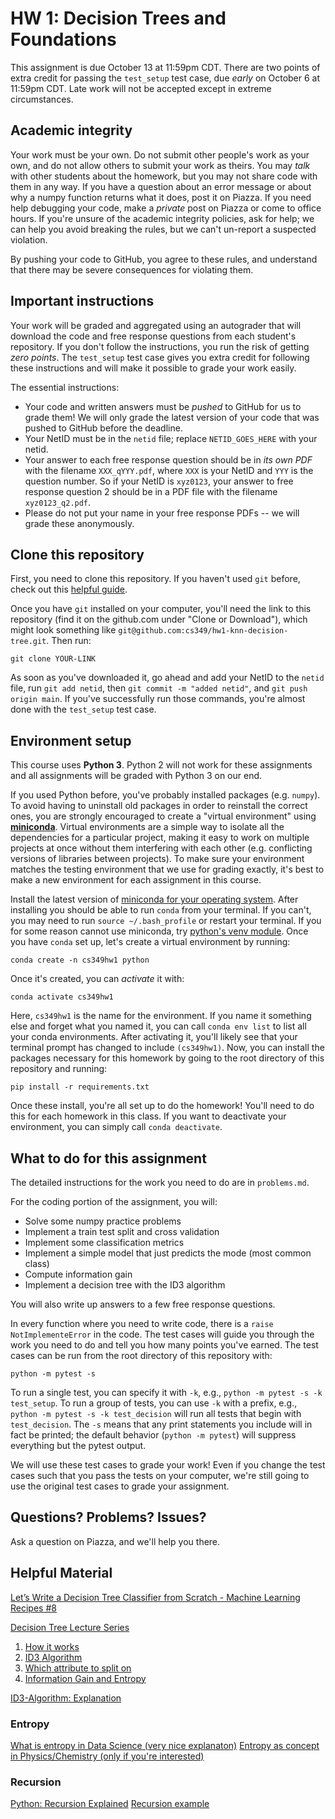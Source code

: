 # HW 1: Decision Trees and Foundations

This assignment is due October 13 at 11:59pm CDT. There are two points of extra
credit for passing the `test_setup` test case, due *early* on October 6 at
11:59pm CDT. Late work will not be accepted except in extreme circumstances.

## Academic integrity

Your work must be your own. Do not submit other people's work as your own, and
do not allow others to submit your work as theirs. You may *talk* with other
students about the homework, but you may not share code with them in any way.
If you have a question about an error message or about why a numpy function
returns what it does, post it on Piazza. If you need help debugging your code,
make a *private* post on Piazza or come to office hours. If you're unsure of
the academic integrity policies, ask for help; we can help you avoid breaking
the rules, but we can't un-report a suspected violation.

By pushing your code to GitHub, you agree to these rules, and understand that
there may be severe consequences for violating them. 

## Important instructions
Your work will be graded and aggregated using an autograder that will download
the code and free response questions from each student's repository. If you
don't follow the instructions, you run the risk of getting *zero points*. The
`test_setup` test case gives you extra credit for following these instructions 
and will make it possible to grade your work easily.

The essential instructions:
- Your code and written answers must be *pushed* to GitHub for us to grade them!
  We will only grade the latest version of your code that was pushed to GitHub
  before the deadline.
- Your NetID must be in the `netid` file; replace `NETID_GOES_HERE` with your
  netid.
- Your answer to each free response question should be in *its own PDF* with
  the filename `XXX_qYYY.pdf`, where `XXX` is your NetID and `YYY` is the question
  number. So if your NetID is `xyz0123`, your answer to free response question 2
  should be in a PDF file with the filename `xyz0123_q2.pdf`.
- Please do not put your name in your free response PDFs -- we will grade these
  anonymously. 

## Clone this repository

First, you need to clone this repository. If you haven't used `git` before,
check out this [helpful guide](https://guides.github.com/activities/hello-world/). 

Once you have `git` installed on your computer, you'll need the link to this
repository (find it on the github.com under "Clone or Download"), which might
look something like `git@github.com:cs349/hw1-knn-decision-tree.git`. Then run:

``git clone YOUR-LINK``

As soon as you've downloaded it, go ahead and add your NetID to the `netid` file,
run `git add netid`, then `git commit -m "added netid"`, and `git push origin main`.
If you've successfully run those commands, you're almost done with the `test_setup`
test case.

## Environment setup

This course uses **Python 3**. Python 2 will not work for these assignments and
all assignments will be graded with Python 3 on our end.

If you used Python before, you've probably installed packages (e.g. `numpy`). To
avoid having to uninstall old packages in order to reinstall the correct ones,
you are strongly encouraged to create a "virtual environment" using 
[**miniconda**](https://docs.conda.io/en/latest/miniconda.html). Virtual
environments are a simple way to isolate all the dependencies for a particular
project, making it easy to work on multiple projects at once without them
interfering with each other (e.g. conflicting versions of libraries between
projects). To make sure your environment matches the testing environment that
we use for grading exactly, it's best to make a new environment for each
assignment in this course.

Install the latest version of [miniconda for your operating
system](https://docs.conda.io/en/latest/miniconda.html#latest-miniconda-installer-links).
After installing you should be able to run `conda` from your terminal. If you can't,
you may need to run `source ~/.bash_profile` or restart your terminal.
If you for some reason cannot use miniconda, try [python's venv
module](https://docs.python.org/3/library/venv.html).
Once you have `conda` set up, let's create a virtual environment by running:

``conda create -n cs349hw1 python``

Once it's created, you can *activate* it with:

``conda activate cs349hw1``

Here, `cs349hw1` is the name for the environment. If you name it something
else and forget what you named it, you can call `conda env list` to list
all your conda environments. After activating it, you'll likely see that your
terminal prompt has changed to include `(cs349hw1)`. Now, you can install
the packages necessary for this homework by going to the root directory
of this repository and running:

``pip install -r requirements.txt``

Once these install, you're all set up to do the homework! You'll need to do
this for each homework in this class. If you want to deactivate your
environment, you can simply call `conda deactivate`.

## What to do for this assignment

The detailed instructions for the work you need to do are in `problems.md`.

For the coding portion of the assignment, you will:
- Solve some numpy practice problems
- Implement a train test split and cross validation
- Implement some classification metrics
- Implement a simple model that just predicts the mode (most common class)
- Compute information gain
- Implement a decision tree with the ID3 algorithm

You will also write up answers to a few free response questions.

In every function where you need to write code, there is a `raise
NotImplementeError` in the code. The test cases will guide you through the work
you need to do and tell you how many points you've earned. The test cases can
be run from the root directory of this repository with:

``python -m pytest -s``

To run a single test, you can specify it with `-k`, e.g., `python -m pytest -s
-k test_setup`.  To run a group of tests, you can use `-k` with a prefix, e.g.,
`python -m pytest -s -k test_decision` will run all tests that begin with
`test_decision`.  The `-s` means that any print statements you include will in
fact be printed; the default behavior (`python -m pytest`) will suppress
everything but the pytest output.

We will use these test cases to grade your work! Even if you change the test
cases such that you pass the tests on your computer, we're still going to use
the original test cases to grade your assignment.

## Questions? Problems? Issues?

Ask a question on Piazza, and we'll help you there.

## Helpful Material
[Let’s Write a Decision Tree Classifier from Scratch - Machine Learning Recipes #8](https://www.youtube.com/watch?v=LDRbO9a6XPU)

[Decision Tree Lecture Series](https://www.youtube.com/playlist?list=PLBv09BD7ez_4temBw7vLA19p3tdQH6FYO)
1. [How it works](https://www.youtube.com/watch?v=eKD5gxPPeY0&list=PLBv09BD7ez_4temBw7vLA19p3tdQH6FYO&index=1)
2. [ID3 Algorithm](https://www.youtube.com/watch?v=_XhOdSLlE5c&list=PLBv09BD7ez_4temBw7vLA19p3tdQH6FYO&index=2)
3. [Which attribute to split on](https://www.youtube.com/watch?v=AmCV4g7_-QM&list=PLBv09BD7ez_4temBw7vLA19p3tdQH6FYO&index=3)
4. [Information Gain and Entropy](https://www.youtube.com/watch?v=nodQ2s0CUbI&list=PLBv09BD7ez_4temBw7vLA19p3tdQH6FYO&index=4)

[ID3-Algorithm: Explanation](https://www.youtube.com/watch?v=UdTKxGQvYdc)

### Entropy
[What is entropy in Data Science (very nice explanaton)](https://www.youtube.com/watch?v=IPkRVpXtbdY)
[Entropy as concept in Physics/Chemistry (only if you're interested)](https://www.youtube.com/watch?v=YM-uykVfq_E)

### Recursion
[Python: Recursion Explained](https://www.youtube.com/watch?v=wMNrSM5RFMc)
[Recursion example](https://www.youtube.com/watch?v=8lhxIOAfDss)
